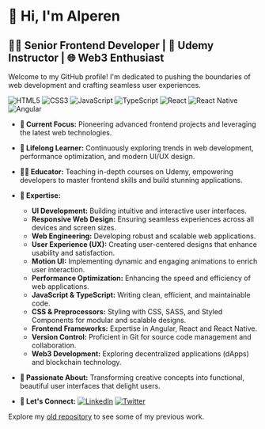 # 👋 Hi, I'm Alperen

## 👨‍💻 Senior Frontend Developer | 🌱 Udemy Instructor | 🌐 Web3 Enthusiast

Welcome to my GitHub profile! I'm dedicated to pushing the boundaries of web development and crafting seamless user experiences.


![HTML5](https://img.shields.io/badge/HTML5-E34F26?style=for-the-badge&logo=html5&logoColor=white)
![CSS3](https://img.shields.io/badge/CSS3-1572B6?style=for-the-badge&logo=css3&logoColor=white)
![JavaScript](https://img.shields.io/badge/JavaScript-F7DF1E?style=for-the-badge&logo=javascript&logoColor=black)
![TypeScript](https://img.shields.io/badge/TypeScript-007ACC?style=for-the-badge&logo=typescript&logoColor=white)
![React](https://img.shields.io/badge/React-20232A?style=for-the-badge&logo=react&logoColor=61DAFB)
![React Native](https://img.shields.io/badge/React%20Native-20232A?style=for-the-badge&logo=react&logoColor=61DAFB)
![Angular](https://img.shields.io/badge/Angular-DD0031?style=for-the-badge&logo=angular&logoColor=white)

- **🔭 Current Focus:** Pioneering advanced frontend projects and leveraging the latest web technologies.
- **🌱 Lifelong Learner:** Continuously exploring trends in web development, performance optimization, and modern UI/UX design.
- **👨‍🏫 Educator:** Teaching in-depth courses on Udemy, empowering developers to master frontend skills and build stunning applications.
- **💼 Expertise:**
  - **UI Development:** Building intuitive and interactive user interfaces.
  - **Responsive Web Design:** Ensuring seamless experiences across all devices and screen sizes.
  - **Web Engineering:** Developing robust and scalable web applications.
  - **User Experience (UX):** Creating user-centered designs that enhance usability and satisfaction.
  - **Motion UI:** Implementing dynamic and engaging animations to enrich user interaction.
  - **Performance Optimization:** Enhancing the speed and efficiency of web applications.
  - **JavaScript & TypeScript:** Writing clean, efficient, and maintainable code.
  - **CSS & Preprocessors:** Styling with CSS, SASS, and Styled Components for modular and scalable designs.
  - **Frontend Frameworks:** Expertise in Angular, React and React Native.
  - **Version Control:** Proficient in Git for source code management and collaboration.
  - **Web3 Development:** Exploring decentralized applications (dApps) and blockchain technology.


- **💖 Passionate About:** Transforming creative concepts into functional, beautiful user interfaces that delight users.
- **🔗 Let's Connect:** [![LinkedIn](https://img.shields.io/badge/LinkedIn-0077B5?style=for-the-badge&logo=linkedin&logoColor=white)](https://www.linkedin.com/in/iamalperen) [![Twitter](https://img.shields.io/badge/Twitter-1DA1F2?style=for-the-badge&logo=twitter&logoColor=white)](https://x.com/alp3r3n)

Explore my [old repository](https://github.com/alperentalaslioglu) to see some of my previous work.





